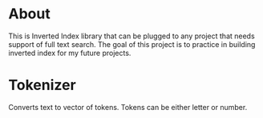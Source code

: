 # About
This is Inverted Index library that can be plugged to any project that needs support of full text search.
The goal of this project is to practice in building inverted index for my future projects.

# Tokenizer
Converts text to vector of tokens. Tokens can be either letter or number.